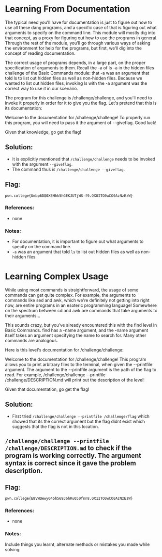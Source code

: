 # Learning From Documentation

The typical need you'll have for documentation is just to figure out how to use all these dang programs, and a specific case of that is figuring out what arguments to specify on the command line. This module will mostly dig into that concept, as a proxy for figuring out how to use the programs in general. Through the rest of the module, you'll go through various ways of asking the environment for help for the programs, but first, we'll dig into the concept of reading documentation.

The correct usage of programs depends, in a large part, on the proper specification of arguments to them. Recall the -a of ls -a in the hidden files challenge of the Basic Commands module: that -a was an argument that told ls to list out hidden files as well as non-hidden files. Because we wanted to list out hidden files, invoking ls with the -a argument was the correct way to use it in our scenario.

The program for this challenge is /challenge/challenge, and you'll need to invoke it properly in order for it to give you the flag. Let's pretend that this is its documentation:

Welcome to the documentation for /challenge/challenge! To properly run this program, you will need to pass it the argument of --giveflag. Good luck!

Given that knowledge, go get the flag!

## Solution:

- It is explicitly mentioned that `/challenge/challenge` needs to be invoked with the argument `--giveflag`.
- The command thus is `/challenge/challenge --giveflag`.

## Flag: 

```
pwn.college{Umbp6DQ0XEHhk5hGEKJUTjWS-f9.QX0ITO0wCO0AzNzEzW}
```

### References:

- none

### Notes:

- For documentation, it is important to figure out what arguments to specify on the command line.
- `-a` was an argument that told `ls` to list out hidden files as well as non-hidden files.



# Learning Complex Usage

While using most commands is straightforward, the usage of some commands can get quite complex. For example, the arguments to commands like sed and awk, which we're definitely not getting into right now, are entire programs in an esoteric programming language! Somewhere on the spectrum between cd and awk are commands that take arguments to their arguments...

This sounds crazy, but you've already encountered this with the find level in Basic Commands. find has a -name argument, and the -name argument itself takes an argument specifying the name to search for. Many other commands are analogous.

Here is this level's documentation for /challenge/challenge:

Welcome to the documentation for /challenge/challenge! This program allows you to print arbitrary files to the terminal, when given the --printfile argument. The argument to the --printfile argument is the path of the flag to read. For example, /challenge/challenge --printfile /challenge/DESCRIPTION.md will print out the description of the level!

Given that documentation, go get the flag!

## Solution:

- First tried `/challenge/challenge --printfile /challenge/flag` which showed that its the correct argument but the flag didnt exist which suggests that the flag is not in this location.

`/challenge/challenge --printfile /challenge/DESCRIPTION.md` to check if the program is working correctly. The argument syntax is correct since it gave the problem description.
- 

## Flag: 

```
pwn.college{E8VWQewy045h56936hRu050fnn8.QX1ITO0wCO0AzNzEzW}
```

### References:

- none

### Notes:

Include things you learnt, alternate methods or mistakes you made while solving


